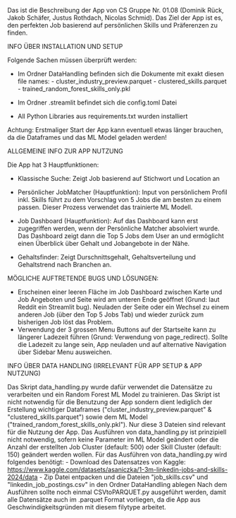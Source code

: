 Das ist die Beschreibung der App von CS Gruppe Nr. 01.08 (Dominik Rück, Jakob Schäfer, Justus Rothdach, Nicolas Schmid). Das Ziel der App ist es, den perfekten Job basierend auf persönlichen Skills und Präferenzen zu finden.


INFO ÜBER INSTALLATION UND SETUP

Folgende Sachen müssen überprüft werden:
- Im Ordner DataHandling befinden sich die Dokumente mit exakt diesen file names:
      - cluster_industry_preview.parquet
      - clustered_skills.parquet
      - trained_random_forest_skills_only.pkl
  
- Im Ordner .streamlit befindet sich die config.toml Datei

- All Python Libraries aus requirements.txt wurden installiert

Achtung: Erstmaliger Start der App kann eventuell etwas länger brauchen, da die Dataframes und das ML Model geladen werden!


ALLGEMEINE INFO ZUR APP NUTZUNG

Die App hat 3 Hauptfunktionen: 
- Klassische Suche: Zeigt Job basierend auf Stichwort und Location an

- Persönlicher JobMatcher (Hauptfunktion): Input von persönlichem Profil inkl. Skills führt zu dem Vorschlag von 5 Jobs die am besten zu einem passen. Dieser Prozess verwendet das trainierte ML Modell.
  
- Job Dashboard (Hauptfunktion): Auf das Dashboard kann erst zugegriffen werden, wenn der Persönliche Matcher absolviert wurde. Das Dashboard zeigt dann die Top 5 Jobs dem User an und ermöglicht einen Überblick über Gehalt und Jobangebote in der Nähe.
  
- Gehaltsfinder: Zeigt Durschnittsgehalt, Gehaltsverteilung und Gehaltstrend nach Branchen an.


MÖGLICHE AUFTRETENDE BUGS UND LÖSUNGEN:

- Erscheinen einer leeren Fläche im Job Dashboard zwischen Karte und Job Angeboten und Seite wird am unteren Ende geöffnet (Grund: laut Reddit ein Streamlit bug). Neuladen der Seite oder ein Wechsel zu einem anderen Job (über den Top 5 Jobs Tab) und wieder zurück zum bisherigen Job löst das Problem. 
- Verwendung der 3 grossen Menu Buttons auf der Startseite kann zu längerer Ladezeit führen (Grund: Verwendung von page_redirect). Sollte die Ladezeit zu lange sein, App neuladen und auf alternative Navigation über Sidebar Menu ausweichen. 


INFO ÜBER DATA HANDLING (IRRELEVANT FÜR APP SETUP & APP NUTZUNG)

Das Skript data_handling.py wurde dafür verwendet die Datensätze zu verarbeiten und ein Random Forest ML Model zu trainieren. Das Skript ist nicht notwendig für die Benutzung der App sondern dient lediglich der Erstellung wichtiger Dataframes ("cluster_industry_preview.parquet" & "clustered_skills.parquet") sowie dem ML Model ("trained_random_forest_skills_only.pkl"). Nur diese 3 Dateien sind relevant für die Nutzung der App. Das Ausführen von data_handling.py ist prinzipiell nicht notwendig, sofern keine Parameter im ML Model geändert oder die Anzahl der erstellten Job Cluster (default: 500) oder Skill Cluster (default: 150) geändert werden wollen.
Für das Ausführen von data_handling.py wird folgendes benötigt:
      - Download des Datensatzes von Kaggle: https://www.kaggle.com/datasets/asaniczka/1-3m-linkedin-jobs-and-skills-2024/data
      - Zip Datei entpacken und die Dateien "job_skills.csv" und "linkedin_job_postings.csv" in den Ordner DataHandling ablegen
Nach dem Ausführen sollte noch einmal CSVtoPARQUET.py ausgeführt werden, damit alle Datensätze auch im .parquet Format vorliegen, da die App aus Geschwindigkeitsgründen mit diesem filytype arbeitet. 

